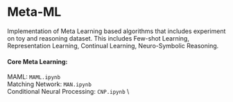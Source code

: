 # Meta-ML

Implementation of Meta Learning based algorithms that includes experiment on toy and reasoning dataset. This includes Few-shot Learning, Representation Learning, Continual Learning, Neuro-Symbolic Reasoning.

#### Core Meta Learning:

MAML: `MAML.ipynb` \
Matching Network: `MAN.ipynb` \
Conditional Neural Processing: `CNP.ipynb` \
